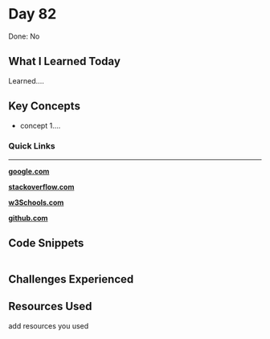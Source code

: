 # Day 82

Done: No

## What I Learned Today

Learned....

## Key Concepts

- concept 1....

### Quick Links

---

[**google.com**](http://www.google.com)

[**stackoverflow.com**](http://www.stackoverflow.com)

[**w3Schools.com**](https://www.w3schools.com/)

[**github.com**](https://github.com/)

## Code Snippets

```python

```

## Challenges Experienced

## Resources Used

add resources you used